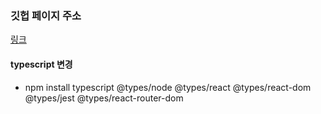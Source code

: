 ### 깃헙 페이지 주소

[링크](https://jmeno1011.github.io/tweet-clone/)

#### typescript 변경
- npm install typescript @types/node @types/react @types/react-dom @types/jest @types/react-router-dom